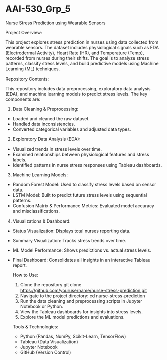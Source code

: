 # AAI-530_Grp_5

Nurse Stress Prediction using Wearable Sensors

Project Overview: 

This project explores stress prediction in nurses using data collected from wearable sensors. The dataset includes physiological signals such as EDA (Electrodermal Activity), Heart Rate (HR), and Temperature (Temp), recorded from nurses during their shifts. The goal is to analyze stress patterns, classify stress levels, and build predictive models using Machine Learning (ML) techniques.

Repository Contents:

This repository includes data preprocessing, exploratory data analysis (EDA), and machine learning models to predict stress levels. The key components are:

1. Data Cleaning & Preprocessing:
  * Loaded and cleaned the raw dataset.
  * Handled data inconsistencies.
  * Converted categorical variables and adjusted data types.
2. Exploratory Data Analysis (EDA):
  * Visualized trends in stress levels over time.
  * Examined relationships between physiological features and stress labels.
  * Identified patterns in nurse stress responses using Tableau dashboards.
3. Machine Learning Models:
  * Random Forest Model: Used to classify stress levels based on sensor data.
  * LSTM Model: Built to predict future stress levels using sequential patterns.
  * Confusion Matrix & Performance Metrics: Evaluated model accuracy and misclassifications.
4. Visualizations & Dashboard:
  * Status Visualization: Displays total nurses reporting data.
  * Summary Visualization: Tracks stress trends over time.
  * ML Model Performance: Shows predictions vs. actual stress levels.
  * Final Dashboard: Consolidates all insights in an interactive Tableau report.

    How to Use:
    1. Clone the repository
       git clone https://github.com/yourusername/nurse-stress-prediction.git
    2. Navigate to the project directory:
       cd nurse-stress-prediction
    3. Run the data cleaning and preprocessing scripts in Jupyter Notebook or Python.
    4. View the Tableau dashboards for insights into stress levels.
    5. Explore the ML model predictions and evaluations.
   
    Tools & Technologies:
      * Python (Pandas, NumPy, Scikit-Learn, TensorFlow)
      * Tableau (Data Visualization)
      * Jupyter Notebook
      * GitHub (Version Control)
